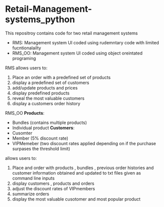 # Retail-Management-systems_python

This repositroy contains code for two retail management systems
- RMS: Management system UI coded using rudemntary code with limited fucntionalailty 
- RMS_OO: Management system UI coded using object oreintated programing 

RMS allows users to:  
1. Place an order with a predefined set of products 
2. display a predefined set of customers 
3. add/update products and prices 
4. display predefined products 
5. reveal the most valuable customers 
6. display a customers order history

RMS_OO
**Products**:
- Bundles (contains multiple products)
- Individual product
**Customers**:
- Cusomter 
- Member (5% discount rate)
- VIPMemeber (two discount rates applied depending on if the purchase surpases the threshold limit)

allows users to:
1. Place and order with products , bundles , previous order histories and customer information obtained and updated to txt files given as command line inputs
2. display customers , products and orders 
3. adjust the discount rates of VIPmembers 
4. summarize orders 
5. display the most valuable cusotomer and most popular product
